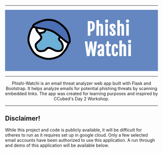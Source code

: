 ***
![Banner](images/banner.jpeg)
***
<div align="center">
Phishi-Watchi is an email threat analyzer web app built with Flask and Bootstrap. It helps analyze emails for potential phishing threats by scanning embedded links. The app was created for learning purposes and inspired by CCubed's Day 2 Workshop.
</div>

***

## Disclaimer!

While this project and code is publicly available, it will be difficult for otheres to run as it requires set up in google cloud. Only a few selected email accounts have been authorized to use this application. A run through and demo of this application will be available below.